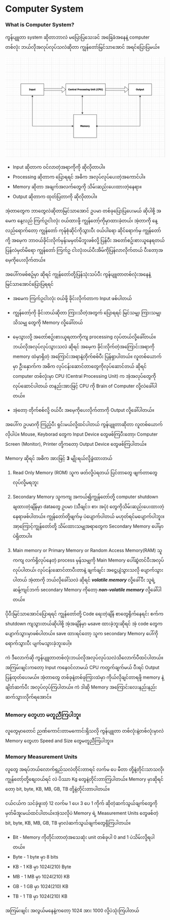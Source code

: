 # Computer System

### What is Computer System?

ကွန်ပျူတာ system ဆိုတာဘာလဲ မပြောပြသေးခင် အခြေခံအနေနဲ့ computer တစ်လုံး ဘယ်လိုအလုပ်လုပ်သလဲဆိုတာ ကျွန်တော်မြင်သာအောင် အရင်ပြောပြမယ်။

![How does a computer work](https://github.com/aungsannphyo/Data-Structure-And-Algorithms/blob/main/image/how-computer-work.png?raw=true)


- Input ဆိုတာက ၀င်လာတဲ့အရာကိုကို ဆိုလိုတာပါ။
- Processing ဆိုတာက ပြောရရင် အဓိက အလုပ်လုပ်ပေးတဲ့အကောင်ပါ။
- Memory ဆိုတာ အချက်အလက်တွေကို သိမ်းဆည်းပေးထားတဲ့နေရာ။
- Output ဆိုတာက ထုတ်ပြတာကို ဆိုလိုတာပါ။

အဲ့တာတွေက ဘာတွေလဲဆိုတာမြင်သာအောင် ဥပမာ တစ်ခုပြောပြပေးမယ် ဆိုပါစို့ အမေက နေ့လည် ကြက်ဥငါးလုံး ၀ယ်ထားဖို့ ကျွန်တော့်ကိုမှာထားခဲ့တယ်၊ အဲ့တာကို နေ့လည်ရောက်တော့ ကျွန်တော် ကုန်စုံဆိုင်ကိုသွားပီး ၀ယ်ပါရော ဆိုင်ရောက်မှ ကျွန်တော်ကို့ အမေ့က ဘာ၀ယ်ခိုင်းလိုက်မှန်းမမှတ်မိဘူးဖစ်လို့ ပြန်ပီး အတော်စဥ်းစားယူနေရတယ် ပြန်လဲမှတ်မိရော ကျွန်တော် ကြက်ဥ ငါးလုံး၀ယ်ပီးအိမ်ကိုပြန်လာလိုက်တယ် ပီးတော့အမေ့ကိုပေးလိုက်တယ်။

အပေါ်ကဖစ်စဥ်မှာ ဆိုရင် ကျွန်တော်တို့ပြန်သုံးသပ်ပီး ကွန်ပျူတာတစ်လုံးအနေနဲ့ မြင်သာအောင်ပြောပြရရင်

- အမေက ကြက်ဥငါးလုံး ၀ယ်ဖို့ ခိုင်းလိုက်တာက Input ဖစ်ပါတယ်
    
- ကျွန်တော့်ကို ခိုင်းတယ်ဆိုတာ ကြားသိတဲ့အတွက် ပြောရရင် မြင်သမျှ၊ ကြားသမျှ၊ သိသမျှ တွေကို Memory လို့ခေါ်တယ်

- မေ့သွားလို့ အတော်စဥ်းစားယူရတာကိုကျ processing လုပ်တယ်လို့ခေါ်တယ်။ ဘယ်လိုအလုပ်လုပ်သွားသလဲ ဆိုရင် အမေ့က ခိုင်းလိုက်တဲ့အကြောင်းအရာကို memory ထဲမှာရှိတဲ့ အကြောင်းအရာနဲ့တိုက်စစ်ပီး ပြန်ရှာပါတယ်။ လူတစ်ယောက်မှာ ဦးနှောက်က အဓိက လုပ်ငန်းဆောင်တာတွေကိုလုပ်ဆောင်တယ် ဆိုရင် computer တစ်လုံးမှာ CPU (Central Processing Unit) က အဲ့အလုပ်တွေကိုလုပ်ဆောင်ပါတယ် တနည်းအားဖြင့် CPU ကို Brain of Computer လို့လဲခေါ်ပါတယ်။
 
- အဲ့တော့ တိုက်စစ်လို့ ၀ယ်ပီး အမေ့ကိုပေးလိုက်တာကို Output လို့ခေါ်ပါတယ်။

အပေါ်က ဥပမာကို ကြည့်ပီး ရှင်းမယ်လို့ထင်ပါတယ် ကွန်ပျူတာဆိုတာ လူတစ်ယောက်လိုပါပဲ။ Mouse, Keyborad တွေက Input Device တွေဖစ်ကြပီးတော့၊ Computer Screen (Monitor), Printer တို့ကတော့ Output Device တွေဖစ်ကြပါတယ်။

Memory ဆိုရင် အဓိက အားဖြင့် **3** မျိုးရယ်လို့ခွဲထားတယ်

1. Read Only Memory (ROM)
   သူက ဖတ်လို့ပဲရတယ် ပြင်တာတွေ ဖျက်တာတွေလုပ်လို့မရဘူး 

2. Secondary Memory
    သူကကျ အကယ်၍ကျွန်တော်တို့ computer shutdown ချထားတဲ့ချိန်မှာ dataတွေ ဥပမာ (သီချင်း၊ စာ၊ အပုံ) တွေကိုသိမ်းဆည်းပေးထားတဲ့နေရာဖစ်ပါတယ်။ ကျွန်တော်တို့ဖျက်မှ ပဲပျောက်ပါတယ် မဟုတ်ရင်မပျောက်ပါဘူး။ အာ့ကြောင့်ကျွန်တော်တို့ သိမ်းထားသမျှအရာတွေက Secondary Memory ပေါ်မှာပဲရှိတာပါ။

3. Main memory or Primary Memory or Random Access Memory(RAM)
   သူကကျ လက်ရှိလုပ်နေတဲ့ process မှန်သမျှကို Main Memory ပေါ်ဆွဲတင်ပီးအလုပ်လုပ်ပါတယ်၊ လုပ်ငန်းဆောင်တာပီးတာနဲ့ ချက်ချင်း အငွေ့ပျံသွားသလို ပျောက်သွားပါတယ် အဲ့တာကို ဘယ်လိုခေါ်သလဲ ဆိုရင် ***volatile memory*** လို့ခေါ်ပီး
   သူရဲ့ဆန့်ကျင်ဘက် secondary Memory ကိုတော့ ***non-volatile memory*** လို့ခေါ်ပါတယ်။

ပိုပီးမြင်သာအောင်ပြောရရင် ကျွန်တော်တို့ Code ရေးတဲ့ချိန် စာတွေရိုက်နေရင်း စက်က shutdown ကျသွားတယ်ဆိုပါစို့ အဲ့အချိန်မှာ မsave ထားခဲ့ဘူးဆိုရင် အဲ့ code တွေကပျောက်သွားမှာဖစ်ပါတယ်။ save ထားရင်တော့ သူက secondary Memory ပေါ်ကိုရောက်သွားပီး ပျက်မသွားခဲ့ဘူးပေါ့။

ကဲ ဒီလောက်ဆို ကွန်ပျူတာတစ်လုံးဘယ်လိုအလုပ်လုပ်သလဲသိလောက်ပီထင်ပါတယ်။ အကြမ်းဖျင်းကတော့ Input ကနေ၀င်လာမယ် CPU ကတွက်ချက်မယ် ပီးရင် Output ပြန်ထုတ်ပေးမယ်။ အဲ့တာတွေ တစ်ခုနဲ့တစ်ခုကြားထဲမှာ ကိုယ်လိုချင်တာရဖို့ memory နဲ့ချိတ်ဆက်ပီး အလုပ်လုပ်ကြပါတယ်။ ကဲ ဒါဆို Memory အကြောင်းလေးနည်းနည်းဆက်သွားလိုက်ရအောင်။

### Memory တွေဟာ မတူညီကြပါဘူး

လူတွေမှာတောင် ညဏ်ကောင်းတာမကောင်းရှိသလို ကွန်ပျူတာ တစ်လုံးနဲ့တစ်လုံးမှာလဲ Memory တွေဟာ Speed and Size တွေမတူညီကြပါဘူး။

### Memory Measurement Units

လူတွေ အရပ်ဘယ်လောက်ရှည်သလဲတိုင်းတာရင် လက်မ ပေ မီတာ တို့နဲ့တိုင်းသာသလို၊ ကျွန်တော့်တို့စျေး၀ယ်ရင် လဲ ပိဿာ Kg တွေနဲ့တိုင်းတာကြပါတယ်။ Memory မှာဆိုရင်တော့ bit, byte, KB, MB, GB, TB တို့နဲ့တိုင်းတာပါတယ်။

ငယ်ငယ်က သင်ခဲ့ဖူးတဲ့ 12 လက်မ 1 ပေ၊ 3 ပေ 1 ကိုက် ဆိုတဲ့ဆက်သွယ်ချက်တွေကိုမှတ်မိအူးမယ်ထင်ပါတယ်။အဲ့သလိုပဲ Memory ရဲ့ Measurement Units တွေဖစ်တဲ့ bit, byte, KB, MB, GB, TB မှာလဲဆက်သွယ်ချက်တွေရှိကြပါတယ်။

- Bit - Memory ကိုတိုင်းတာတဲ့အသေဆုံး unit တစ်ခုပါ 0 and 1 ပဲသိမ်းလို့ရပါတယ်။
- Byte - 1 byte မှာ 8 bits 
- KB - 1 KB မှာ 1024(210) Byte
- MB - 1 MB မှာ 1024(210) KB
- GB - 1 GB မှာ 1024(210) KB
- TB - 1 TB မှာ 1024(210) KB

အကြမ်းဖျင်း အလွယ်မနေနဲ့ကတော့ 1024 အား 1000 လို့ပဲသုံးကြပါတယ်